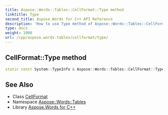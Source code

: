```yaml
---
title: Aspose::Words::Tables::CellFormat::Type method
linktitle: Type
second_title: Aspose.Words for C++ API Reference
description: 'How to use Type method of Aspose::Words::Tables::CellFormat class in C++.'
type: docs
weight: 1000
url: /cpp/aspose.words.tables/cellformat/type/
---
```

## CellFormat::Type method




```cpp
static const System::TypeInfo & Aspose::Words::Tables::CellFormat::Type()
```

## See Also

* Class [CellFormat](../)
* Namespace [Aspose::Words::Tables](../../)
* Library [Aspose.Words for C++](../../../)
